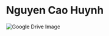 # Nguyen Cao Huynh
![Google Drive Image]([https://drive.google.com/uc?export=view&id=1abcdEFGHIJKLMNO](https://drive.google.com/file/d/1t2aJ5xgFlAZZL7oBdzx6xbAFyZn1NIAM/view?usp=drive_link))


